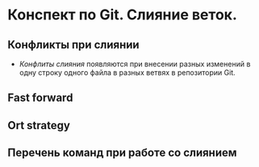 # Конспект по Git. Слияние веток.

## Конфликты при слиянии

+ _Конфлиты слияния_ появляются при внесении разных изменений в одну строку одного файла в разных ветвях в репозитории Git. 

## Fast forward

## Ort strategy

## Перечень команд при работе со слиянием

